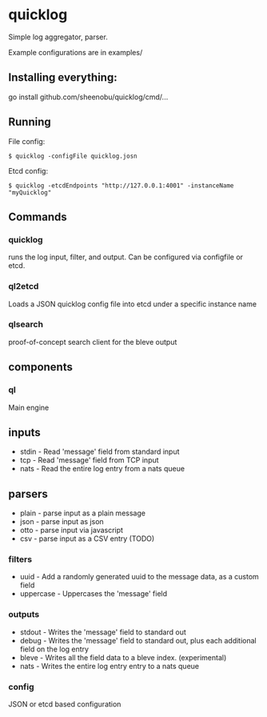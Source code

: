 # quicklog

Simple log aggregator, parser.

Example configurations are in examples/

## Installing everything:

go install github.com/sheenobu/quicklog/cmd/...

## Running

File config:

	$ quicklog -configFile quicklog.josn

Etcd config:

	$ quicklog -etcdEndpoints "http://127.0.0.1:4001" -instanceName "myQuicklog"

## Commands

### quicklog

runs the log input, filter, and output. Can be configured via configfile or etcd.

### ql2etcd

Loads a JSON quicklog config file into etcd under a specific instance name

### qlsearch

proof-of-concept search client for the bleve output

## components

### ql

Main engine

## inputs 

 * stdin - Read 'message' field from standard input
 * tcp - Read 'message' field from TCP input
 * nats - Read the entire log entry from a nats queue

## parsers

 * plain - parse input as a plain message
 * json - parse input as json
 * otto - parse input via javascript
 * csv - parse input as a CSV entry (TODO)

### filters

 * uuid - Add a randomly generated uuid to the message data, as a custom field
 * uppercase - Uppercases the 'message' field

### outputs

 * stdout - Writes the 'message' field to standard out
 * debug - Writes the 'message' field to standard out, plus each additional field on the log entry
 * bleve - Writes all the field data to a bleve index. (experimental)
 * nats - Writes the entire log entry entry to a nats queue

### config 

JSON or etcd based configuration

